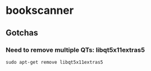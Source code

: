 # bookscanner

## Gotchas

### Need to remove multiple QTs: libqt5x11extras5

```
sudo apt-get remove libqt5x11extras5
```